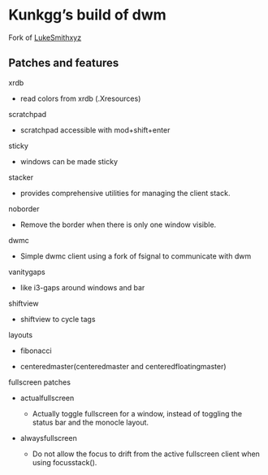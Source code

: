 # Kunkgg’s build of dwm

Fork of [LukeSmithxyz](https://github.com/lukesmithxyz/dwm)

## Patches and features

xrdb

*   read colors from xrdb (.Xresources)

scratchpad

*   scratchpad accessible with mod+shift+enter

sticky

*   windows can be made sticky

stacker

*   provides comprehensive utilities for managing the client stack.

noborder

*   Remove the border when there is only one window visible.

dwmc

*   Simple dwmc client using a fork of fsignal to communicate with dwm

vanitygaps

*   like i3-gaps around windows and bar

shiftview

*   shiftview to cycle tags

layouts

*   fibonacci

*   centeredmaster(centeredmaster and centeredfloatingmaster)

fullscreen patches

*   actualfullscreen

    +   Actually toggle fullscreen for a window, instead of toggling the
        status bar and the monocle layout.

*   alwaysfullscreen

    +   Do not allow the focus to drift from the active fullscreen
        client when using focusstack().
